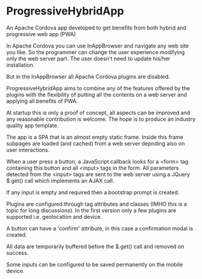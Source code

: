 # ProgressiveHybridApp
An Apache Cordova app developed to get benefits from both hybrid and progressive web app (PWA)

In Apache Cordova you can use InAppBrowser and navigate any web site you like. So the programmer can change the user experience modifying only the web server part. The user doesn't need to update his/her installation.

But in the InAppBrowser all Apache Cordova plugins are disabled.

ProgressiveHybridApp aims to combine any of the features offered by the plugins with the flexibility of putting all the contents on a web server and applying all benefits of PWA.

At startup this is only a proof of concept, all aspects can be improved and any reasonable contribution is welcome. The hope is to produce an industry quality app template.

The app is a SPA that is an almost empty static frame. Inside this frame subpages are loaded (and cached) from a web server depnding also on user interactions.

When a user press a button, a JavaScript callback looks for a &lt;form&gt; tag containing this button and all &lt;input&gt; tags in the form. All parameters detected from the &lt;input&gt; tags are sent to the web server using a JQuery $.get() call which implements an AJAX call.

If any input is empty and required then a bootstrap prompt is created.

Plugins are configured through tag attributes and classes (IMHO this is a topic for long discussions). In the first version only a few plugins are supported i.e. geolocation and device.

A button can have a 'confirm' attribute, in this case a confirmation modal is created.

All data are temporarily buffered before the $.get() call and removed on success.

Some inputs can be configured to be saved permanently on the mobile device.
